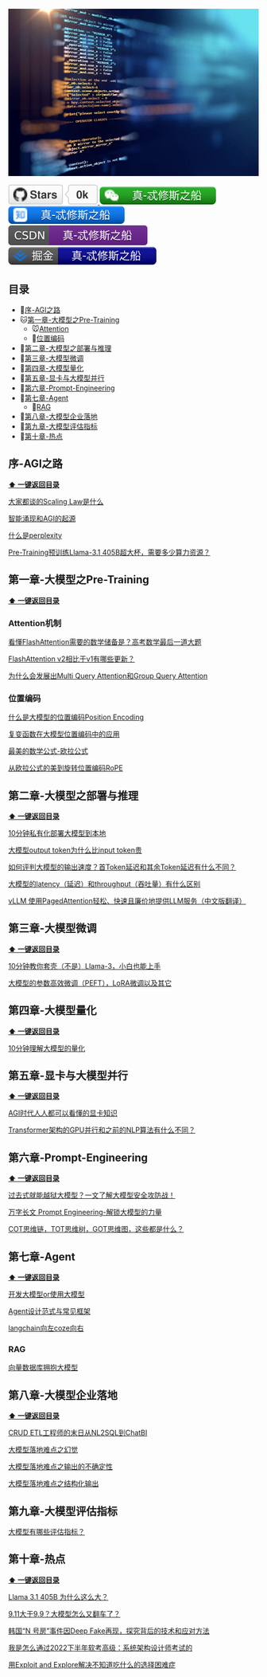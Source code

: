 <p align="center">
  <img src="pic/common/pr/banner.jpg" >
</p>

<p> 
<a href="https://github.com/luhengshiwo/LLMForEverybody/stargazers">
<img src="pic/common/svg/github.svg" > </a>
<a href="pic/common/pr/wechat.png"> <img src="pic/common/svg/wechat.svg" > </a>
<a href="https://www.zhihu.com/people/lu-heng-45-95"> <img src="pic/common/svg/zhihu.svg"> </a>
<a href="https://blog.csdn.net/qq_25295605?spm=1011.2415.3001.5343"> <img src="pic/common/svg/csdn.svg"> </a>
<a href="https://juejin.cn/user/3824524390049531"> <img src="pic/common/svg/juejin.svg"> </a>
</p> 

## 目录

- 🐳[序-AGI之路](#序-AGI之路)
- 🐱[第一章-大模型之Pre-Training](#第一章-大模型之Pre-Training)
  - 🐭[Attention](#Attention机制)
  - 🐯[位置编码](#位置编码)
- 🐶[第二章-大模型之部署与推理](#第二章-大模型之部署与推理)
- 🐯[第三章-大模型微调](#第三章-大模型微调)
- 🐻[第四章-大模型量化](#第四章-大模型量化)
- 🐼[第五章-显卡与大模型并行](#第五章-显卡与大模型并行)
- 🐨[第六章-Prompt-Engineering](#第六章-Prompt-Engineering)
- 🦁[第七章-Agent](#第七章-Agent)
  - 🐷[RAG](#RAG)
- 🐘[第八章-大模型企业落地](#第八章-大模型企业落地)
- 🐰[第九章-大模型评估指标](#第九章-大模型评估指标)
- 🐷[第十章-热点](#第十章-热点)

## 序-AGI之路

**[⬆ 一键返回目录](#目录)** 

[大家都谈的Scaling Law是什么](<0-序-AGI之路/大家都谈的Scaling Law是什么.md>)

[智能涌现和AGI的起源](0-序-AGI之路/智能涌现和AGI的起源.md)

[什么是perplexity](https://mp.weixin.qq.com/s?__biz=MzkyOTY4Mjc4MQ==&mid=2247483766&idx=1&sn=56563281557b6f58feacb935eb6a872a&chksm=c2048544f5730c52cf2bf4c9ed60ac0a21793bacdddc4d63b481d4aa887bc6a838fecf0b6cc7&token=607452854&lang=zh_CN#rd)

[Pre-Training预训练Llama-3.1 405B超大杯，需要多少算力资源？](https://mp.weixin.qq.com/s?__biz=MzkyOTY4Mjc4MQ==&mid=2247483839&idx=1&sn=3f35dfe8ed2c87bf4c0b4ac7bfa3e6a9&chksm=c204858df5730c9b8a152a0330dee0183467a063c25aadd0da7cc47d9d5b2f97347fab22708d&token=607452854&lang=zh_CN#rd)

## 第一章-大模型之Pre-Training

**[⬆ 一键返回目录](#目录)** 

### Attention机制

[看懂FlashAttention需要的数学储备是？高考数学最后一道大题](1-第一章-预训练/看懂FlashAttention需要的数学储备是？高考数学最后一道大题！.md)

[FlashAttention v2相比于v1有哪些更新？](<1-第一章-预训练/FlashAttention v2相比于v1有哪些更新？.md>)

[为什么会发展出Multi Query Attention和Group Query Attention](<1-第一章-预训练/为什么会发展出Multi Query Attention和Group Query Attention.md>)

### 位置编码

[什么是大模型的位置编码Position Encoding](<1-第一章-预训练/什么是大模型的位置编码Position Encoding.md>)

[复变函数在大模型位置编码中的应用](1-第一章-预训练/复变函数在大模型位置编码中的应用.md)

[最美的数学公式-欧拉公式](1-第一章-预训练/最美的数学公式-欧拉公式.md)

[从欧拉公式的美到旋转位置编码RoPE](1-第一章-预训练/从欧拉公式的美到旋转位置编码RoPE.md)

## 第二章-大模型之部署与推理

**[⬆ 一键返回目录](#目录)**

[10分钟私有化部署大模型到本地](2-第二章-部署与推理/10分钟私有化部署大模型到本地.md)

[大模型output token为什么比input token贵](<2-第二章-部署与推理/大模型output token为什么比input token贵？.md>)

[如何评判大模型的输出速度？首Token延迟和其余Token延迟有什么不同？](2-第二章-部署与推理/如何评判大模型的输出速度？首Token延迟和其余Token延迟有什么不同？.md)

[大模型的latency（延迟）和throughput（吞吐量）有什么区别](2-第二章-部署与推理/大模型的latency（延迟）和throughput（吞吐量）有什么区别.md)

[vLLM 使用PagedAttention轻松、快速且廉价地提供LLM服务（中文版翻译）](<2-第二章-部署与推理/vLLM 使用PagedAttention轻松、快速且廉价地提供LLM服务（中文版翻译）.md>)

## 第三章-大模型微调

**[⬆ 一键返回目录](#目录)**

[10分钟教你套壳（不是）Llama-3，小白也能上手](https://mp.weixin.qq.com/s?__biz=MzkyOTY4Mjc4MQ==&mid=2247483895&idx=1&sn=72e9ca9874aeb4fd51a076c14341242f&chksm=c20485c5f5730cd38f43cf32cc851ade15286d5bd14c8107906449f8c52db9d3bfd72cfc40c8&token=607452854&lang=zh_CN#rd)

[大模型的参数高效微调（PEFT），LoRA微调以及其它](3-第三章-微调/大模型的参数高效微调（PEFT），LoRA微调以及其它.md)

## 第四章-大模型量化

**[⬆ 一键返回目录](#目录)**

[10分钟理解大模型的量化](4-第四章-量化/10分钟理解大模型的量化.md)

## 第五章-显卡与大模型并行

**[⬆ 一键返回目录](#目录)**

[AGI时代人人都可以看懂的显卡知识](https://mp.weixin.qq.com/s?__biz=MzkyOTY4Mjc4MQ==&mid=2247484001&idx=1&sn=5a178a9006cc308f2e84b5a0db6994ff&chksm=c2048653f5730f45b3b08af03023aee24969d89ad5586e4e25c68b09393bf5a8abfd9670a6f3&token=607452854&lang=zh_CN#rd)

[Transformer架构的GPU并行和之前的NLP算法有什么不同？](5-第五章-显卡与并行/Transformer架构的GPU并行和之前的NLP算法有什么不同？.md)

## 第六章-Prompt-Engineering

**[⬆ 一键返回目录](#目录)**

[过去式就能越狱大模型？一文了解大模型安全攻防战！](<6-第六章-Prompt Engineering/assest/过去式就能越狱大模型？一文了解大模型安全攻防战！.md>)

[万字长文 Prompt Engineering-解锁大模型的力量](<6-第六章-Prompt Engineering/assest/万字长文 Prompt Engineering-解锁大模型的力量.md>)

[COT思维链，TOT思维树，GOT思维图，这些都是什么？](<6-第六章-Prompt Engineering/assest/COT思维链，TOT思维树，GOT思维图，这些都是什么？.md>)

## 第七章-Agent

**[⬆ 一键返回目录](#目录)**

[开发大模型or使用大模型](7-第七章-Agent/开发大模型or使用大模型.md)

[Agent设计范式与常见框架](7-第七章-Agent/Agent设计范式与常见框架.md)

[langchain向左coze向右](7-第七章-Agent/langchain向左coze向右.md)

### RAG

[向量数据库拥抱大模型](7-第七章-Agent/向量数据库拥抱大模型.md)

## 第八章-大模型企业落地

**[⬆ 一键返回目录](#目录)**

[CRUD ETL工程师的末日从NL2SQL到ChatBI](8-第八章-大模型企业落地/CRUDETL工程师的末日从NL2SQL到ChatBI.md)

[大模型落地难点之幻觉](8-第八章-大模型企业落地/大模型落地难点之幻觉.md)

[大模型落地难点之输出的不确定性](8-第八章-大模型企业落地/大模型落地难点之输出的不确定性.md)

[大模型落地难点之结构化输出](8-第八章-大模型企业落地/大模型落地难点之结构化输出.md)

## 第九章-大模型评估指标

[大模型有哪些评估指标？](9-第九章-评估指标/大模型有哪些评估指标？.md)

## 第十章-热点

**[⬆ 一键返回目录](#目录)**

[Llama 3.1 405B 为什么这么大？](https://mp.weixin.qq.com/s?__biz=MzkyOTY4Mjc4MQ==&mid=2247483782&idx=1&sn=3a14a0cde14eb6643beaeb5b472ffa26&chksm=c20485b4f5730ca2d7b002a29e617a75c08d004a1b3da891ab352cbe31ca37541a546e29abc7&token=607452854&lang=zh_CN#rd)

[9.11大于9.9？大模型怎么又翻车了？](https://mp.weixin.qq.com/s?__biz=MzkyOTY4Mjc4MQ==&mid=2247483800&idx=1&sn=48b326352c37d686f7f46ee5df9f00b4&chksm=c20485aaf5730cbca8f0dfcb9746830229b8f07eec092e0e124bc558d1073ee32e3f55716221&token=607452854&lang=zh_CN#rd)

[韩国“N 号房”事件因Deep Fake再现，探究背后的技术和应对方法](<10-第十章-热点/韩国“N 号房”事件因Deep Fake再现，探究背后的技术和应对方法.md>)

[我是怎么通过2022下半年软考高级：系统架构设计师考试的](10-第十章-热点/我是怎么通过2022下半年软考高级：系统架构设计师考试的.md)

[用Exploit and Explore解决不知道吃什么的选择困难症](<10-第十章-热点/用Exploit and Explore解决不知道吃什么的选择困难症.md>)